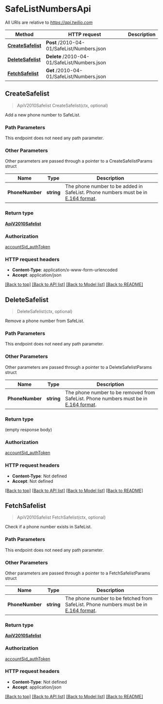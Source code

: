 # SafeListNumbersApi

All URIs are relative to *https://api.twilio.com*

Method | HTTP request | Description
------------- | ------------- | -------------
[**CreateSafelist**](SafeListNumbersApi.md#CreateSafelist) | **Post** /2010-04-01/SafeList/Numbers.json | 
[**DeleteSafelist**](SafeListNumbersApi.md#DeleteSafelist) | **Delete** /2010-04-01/SafeList/Numbers.json | 
[**FetchSafelist**](SafeListNumbersApi.md#FetchSafelist) | **Get** /2010-04-01/SafeList/Numbers.json | 



## CreateSafelist

> ApiV2010Safelist CreateSafelist(ctx, optional)



Add a new phone number to SafeList.

### Path Parameters

This endpoint does not need any path parameter.

### Other Parameters

Other parameters are passed through a pointer to a CreateSafelistParams struct


Name | Type | Description
------------- | ------------- | -------------
**PhoneNumber** | **string** | The phone number to be added in SafeList. Phone numbers must be in [E.164 format](https://www.twilio.com/docs/glossary/what-e164).

### Return type

[**ApiV2010Safelist**](ApiV2010Safelist.md)

### Authorization

[accountSid_authToken](../README.md#accountSid_authToken)

### HTTP request headers

- **Content-Type**: application/x-www-form-urlencoded
- **Accept**: application/json

[[Back to top]](#) [[Back to API list]](../README.md#documentation-for-api-endpoints)
[[Back to Model list]](../README.md#documentation-for-models)
[[Back to README]](../README.md)


## DeleteSafelist

> DeleteSafelist(ctx, optional)



Remove a phone number from SafeList.

### Path Parameters

This endpoint does not need any path parameter.

### Other Parameters

Other parameters are passed through a pointer to a DeleteSafelistParams struct


Name | Type | Description
------------- | ------------- | -------------
**PhoneNumber** | **string** | The phone number to be removed from SafeList. Phone numbers must be in [E.164 format](https://www.twilio.com/docs/glossary/what-e164).

### Return type

 (empty response body)

### Authorization

[accountSid_authToken](../README.md#accountSid_authToken)

### HTTP request headers

- **Content-Type**: Not defined
- **Accept**: Not defined

[[Back to top]](#) [[Back to API list]](../README.md#documentation-for-api-endpoints)
[[Back to Model list]](../README.md#documentation-for-models)
[[Back to README]](../README.md)


## FetchSafelist

> ApiV2010Safelist FetchSafelist(ctx, optional)



Check if a phone number exists in SafeList.

### Path Parameters

This endpoint does not need any path parameter.

### Other Parameters

Other parameters are passed through a pointer to a FetchSafelistParams struct


Name | Type | Description
------------- | ------------- | -------------
**PhoneNumber** | **string** | The phone number to be fetched from SafeList. Phone numbers must be in [E.164 format](https://www.twilio.com/docs/glossary/what-e164).

### Return type

[**ApiV2010Safelist**](ApiV2010Safelist.md)

### Authorization

[accountSid_authToken](../README.md#accountSid_authToken)

### HTTP request headers

- **Content-Type**: Not defined
- **Accept**: application/json

[[Back to top]](#) [[Back to API list]](../README.md#documentation-for-api-endpoints)
[[Back to Model list]](../README.md#documentation-for-models)
[[Back to README]](../README.md)

